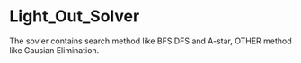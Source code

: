 # Light_Out_Solver
The sovler contains search method like BFS DFS and A-star, OTHER method like Gausian Elimination.
